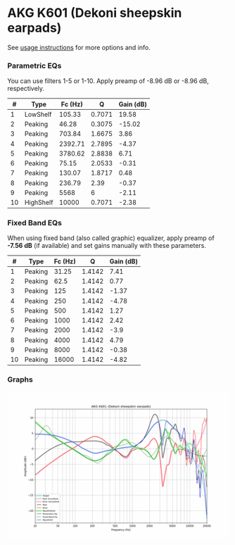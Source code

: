 # AKG K601 (Dekoni sheepskin earpads)
See [usage instructions](https://github.com/jaakkopasanen/AutoEq#usage) for more options and info.

### Parametric EQs
You can use filters 1-5 or 1-10. Apply preamp of -8.96 dB or -8.96 dB, respectively.

|   # | Type      |   Fc (Hz) |      Q |   Gain (dB) |
|-----|-----------|-----------|--------|-------------|
|   1 | LowShelf  |    105.33 | 0.7071 |       19.58 |
|   2 | Peaking   |     46.28 | 0.3075 |      -15.02 |
|   3 | Peaking   |    703.84 | 1.6675 |        3.86 |
|   4 | Peaking   |   2392.71 | 2.7895 |       -4.37 |
|   5 | Peaking   |   3780.62 | 2.8838 |        6.71 |
|   6 | Peaking   |     75.15 | 2.0533 |       -0.31 |
|   7 | Peaking   |    130.07 | 1.8717 |        0.48 |
|   8 | Peaking   |    236.79 | 2.39   |       -0.37 |
|   9 | Peaking   |   5568    | 6      |       -2.11 |
|  10 | HighShelf |  10000    | 0.7071 |       -2.38 |

### Fixed Band EQs
When using fixed band (also called graphic) equalizer, apply preamp of **-7.56 dB** (if available) and set gains manually with these parameters.

|   # | Type    |   Fc (Hz) |      Q |   Gain (dB) |
|-----|---------|-----------|--------|-------------|
|   1 | Peaking |     31.25 | 1.4142 |        7.41 |
|   2 | Peaking |     62.5  | 1.4142 |        0.77 |
|   3 | Peaking |    125    | 1.4142 |       -1.37 |
|   4 | Peaking |    250    | 1.4142 |       -4.78 |
|   5 | Peaking |    500    | 1.4142 |        1.27 |
|   6 | Peaking |   1000    | 1.4142 |        2.42 |
|   7 | Peaking |   2000    | 1.4142 |       -3.9  |
|   8 | Peaking |   4000    | 1.4142 |        4.79 |
|   9 | Peaking |   8000    | 1.4142 |       -0.38 |
|  10 | Peaking |  16000    | 1.4142 |       -4.82 |

### Graphs
![](./AKG%20K601%20(Dekoni%20sheepskin%20earpads).png)
